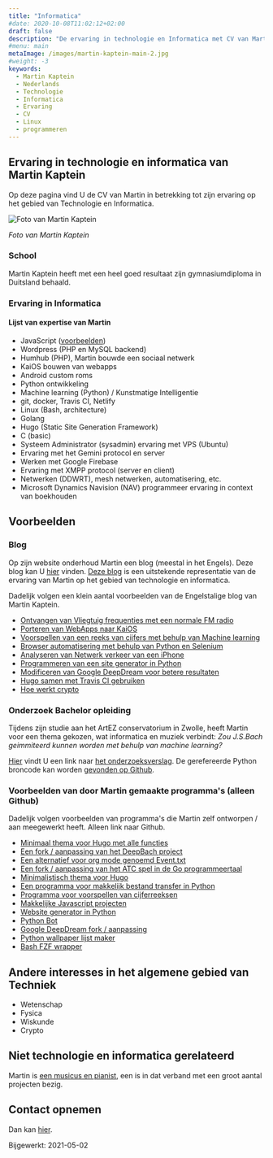 ```yaml
---
title: "Informatica"
#date: 2020-10-08T11:02:12+02:00
draft: false
description: "De ervaring in technologie en Informatica met CV van Martin Kaptein. Onder andere bevat dit ervaring op gebied van kunstmatige intelligentie, programmeren, Linux and bouwen van websites."
#menu: main
metaImage: /images/martin-kaptein-main-2.jpg
#weight: -3
keywords:
  - Martin Kaptein
  - Nederlands
  - Technologie
  - Informatica
  - Ervaring
  - CV
  - Linux
  - programmeren
---
```


## Ervaring in technologie en informatica van Martin Kaptein

Op deze pagina vind U de CV van Martin in betrekking tot zijn ervaring op het gebied van Technologie en Informatica.

![Foto van Martin Kaptein](/images/martin-k-seaboard-rise.jpg)

*Foto van Martin Kaptein*

### School

Martin Kaptein heeft met een heel goed resultaat zijn gymnasiumdiploma in Duitsland behaald.

### Ervaring in Informatica

#### Lijst van expertise van Martin

- JavaScript ([voorbeelden](/dev/))
- Wordpress (PHP en MySQL backend)
- Humhub (PHP), Martin bouwde een sociaal netwerk
- KaiOS bouwen van webapps
- Android custom roms
- Python ontwikkeling
- Machine learning (Python) / Kunstmatige Intelligentie
- git, docker, Travis CI, Netlify
- Linux (Bash, architecture)
- Golang
- Hugo (Static Site Generation Framework)
- C (basic)
- Systeem Administrator (sysadmin) ervaring met VPS (Ubuntu)
- Ervaring met het Gemini protocol en server
- Werken met Google Firebase
- Ervaring met XMPP protocol (server en client)
- Netwerken (DDWRT), mesh netwerken, automatisering, etc.
- Microsoft Dynamics Navision (NAV) programmeer ervaring in context van boekhouden

## Voorbeelden

### Blog

Op zijn website onderhoud Martin een blog (meestal in het Engels). Deze blog kan U [hier](/) vinden.
[Deze blog](/) is een uitstekende representatie van de ervaring van Martin op het gebied van technologie en informatica.

Dadelijk volgen een klein aantal voorbeelden van de Engelstalige blog van Martin Kaptein.

- [Ontvangen van Vliegtuig frequenties met een normale FM radio](/blog/fm-radio-mod-listen-to-airband-frequencies/)
- [Porteren van WebApps naar KaiOS](/blog/porting-converting-web-apps-website-to-kai-os/)
- [Voorspellen van een reeks van cijfers met behulp van Machine learning](/blog/machine-learning-introduction-python-scikit-learn/)
- [Browser automatisering met behulp van Python en Selenium](/blog/programming-a-python-selenium-form-sender-bot/)
- [Analyseren van Netwerk verkeer van een iPhone](/blog/analysing-iphone-network-traffic-communication/)
- [Programmeren van een site generator in Python](/blog/pythoncms/)
- [Modificeren van Google DeepDream voor betere resultaten](/blog/exploring-google-deepdream/)
- [Hugo samen met Travis CI gebruiken](/blog/hugo-with-travis-ci-on-gh-pages/)
- [Hoe werkt crypto](/blog/crypto-easy-introduction-2021/)

### Onderzoek Bachelor opleiding

Tijdens zijn studie aan het ArtEZ conservatorium in Zwolle, heeft Martin voor een thema gekozen, wat informatica en muziek verbindt: *Zou J.S.Bach geimmiteerd kunnen worden met behulp van machine learning?*

[Hier](/files/research_bach_mk_2019.pdf) vindt U een link naar [het onderzoeksverslag](/files/research_bach_mk_2019.pdf).
De gerefereerde Python broncode kan worden [gevonden op Github](https://github.com/martinkaptein/DeepBachResearch).

### Voorbeelden van door Martin gemaakte programma's (alleen Github)

Dadelijk volgen voorbeelden van programma's die Martin zelf ontworpen / aan meegewerkt heeft.
Alleen link naar Github.

- [Minimaal thema voor Hugo met alle functies](https://github.com/martinkaptein/tigers)
- [Een fork / aanpassing van het DeepBach project](https://github.com/martinkaptein/DeepBachResearch)
- [Een alternatief voor org mode genoemd Event.txt](https://github.com/martinkaptein/Events.txt)
- [Een fork / aanpassing van het ATC spel in de Go programmeertaal](https://github.com/martinkaptein/atc)
- [Minimalistisch thema voor Hugo](https://github.com/martinkaptein/hugo-formatting-theme)
- [Een programma voor makkelijk bestand transfer in Python](https://github.com/martinkaptein/python-file-transfer)
- [Programma voor voorspellen van cijferreeksen](https://github.com/martinkaptein/integer-predictor)
- [Makkelijke Javascript projecten](https://github.com/martinkaptein/js-stuff)
- [Website generator in Python](https://github.com/martinkaptein/pythonCMS)
- [Python Bot](https://github.com/martinkaptein/pythonBot)
- [Google DeepDream fork / aanpassing](https://github.com/martinkaptein/deepdream)
- [Python wallpaper lijst maker](https://github.com/martinkaptein/html-wall-gen)
- [Bash FZF wrapper](https://github.com/martinkaptein/fzf-finder)

## Andere interesses in het algemene gebied van Techniek

- Wetenschap
- Fysica
- Wiskunde
- Crypto

## Niet technologie en informatica gerelateerd

Martin is [een musicus en pianist](/nl/muziek/), een is in dat verband met een groot aantal projecten bezig.

## Contact opnemen

Dan kan [hier](/nl/contact/).

Bijgewerkt: 2021-05-02
